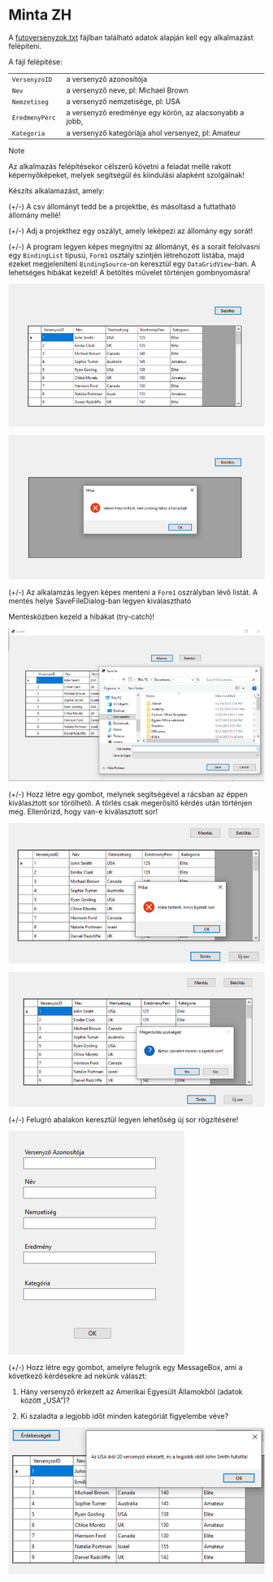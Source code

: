 # Minta ZH

A [futoversenyzok.txt](futoversenyzok.txt) fájlban található adatok alapján kell egy alkalmazást felépíteni. 

A fájl felépítése:

|                 |                                                         |      |
| --------------- | ------------------------------------------------------- | ---- |
| `VersenyzoID`   | a versenyző azonosítója                                 |      |
| `Nev `          | a versenyző neve, pl: Michael Brown                     |      |
| `Nemzetiseg`    | a versenyző nemzetisége, pl: USA                        |      |
| `EredmenyPerc ` | a versenyző eredménye egy körön, az alacsonyabb a jobb, |      |
| `Kategoria `    | a versenyző kategóriája ahol versenyez, pl: Amateur     |      |

> [!NOTE]
>
> Az alkalmazás felépítésekor célszerű követni a feladat mellé rakott képernyőképeket, melyek segítségül és kiindulási alapként szolgálnak!

Készíts alkalamazást, amely:

(+/-) A csv állományt tedd be a projektbe, és másoltasd a futtatható állomány mellé!

(+/-) Adj a projekthez egy oszályt, amely leképezi az állomány egy sorát!

(+/-) A program legyen képes megnyitni az állományt, és a sorait felolvasni egy `BindingList` típusú, `Form1` osztály szintjén létrehozott listába, majd ezeket megjeleníteni `BindingSource`-on keresztül egy `DataGridView`-ban. A lehetséges hibákat kezeld! A betöltés művelet történjen gombnyomásra!

![image1](image1.png)

![image2](image2.png)

(+/-) Az alkalamzás legyen képes menteni a `Form1` oszrályban lévő listát. A mentés helye SaveFileDialog-ban legyen kiválasztható

Mentésközben kezeld a hibákat (try-catch)! 

![image3](image3.png)

(+/-) Hozz létre egy gombot, melynek segítségével a rácsban az éppen kiválasztott sor törölhető. A törlés csak megerősítő kérdés után történjen meg.
Ellenőrizd, hogy van-e kiválasztott sor!

![image4](image4.png)



![image5](image5.png)



(+/-) Felugró abalakon keresztül legyen lehetőség új sor rögzítésére!



![image6](image6.png)



(+/-) Hozz létre egy gombot, amelyre felugrik egy MessageBox, ami a következő kérdésekre ad nekünk választ:

1) Hány versenyző érkezett az Amerikai Egyesült Államokból (adatok között „USA”)?

2. Ki szaladta a legjobb időt minden kategóriát figyelembe véve?



![image7](image7.png)